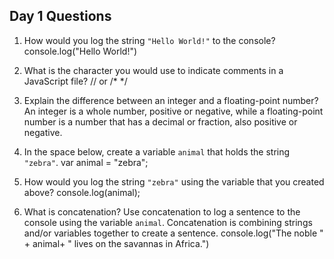 ## Day 1 Questions

1. How would you log the string `"Hello World!"` to the console?
console.log("Hello World!")

1. What is the character you would use to indicate comments in a JavaScript file?
// or /* */

1. Explain the difference between an integer and a floating-point number?
An integer is a whole number, positive or negative, while a floating-point number is a number that has a decimal or fraction, also positive or negative.

1. In the space below, create a variable `animal` that holds the string `"zebra"`.
var animal = "zebra";

1. How would you log the string `"zebra"` using the variable that you created above?
console.log(animal);

1. What is concatenation? Use concatenation to log a sentence to the console using the variable `animal`.
Concatenation is combining strings and/or variables together to create a sentence.
console.log("The noble " + animal+ " lives on the savannas in Africa.")
